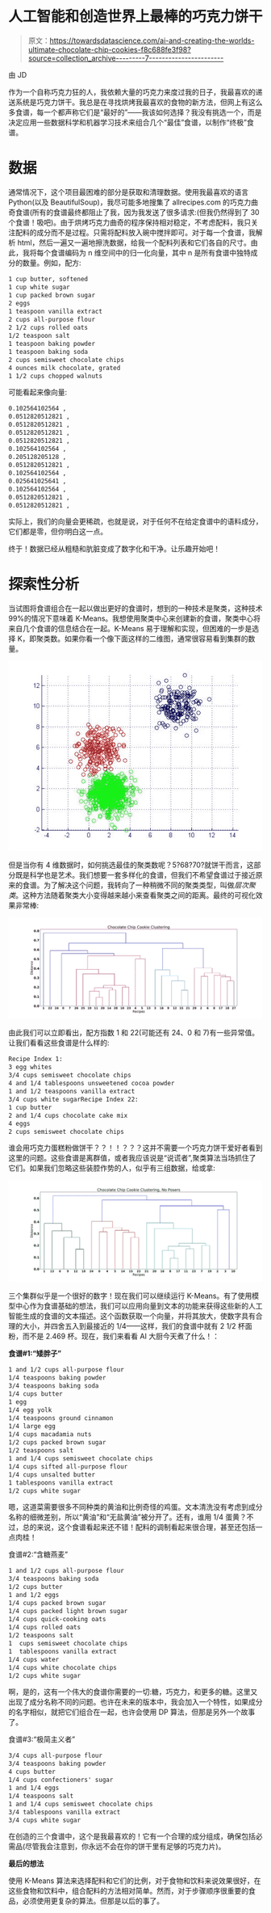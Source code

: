 # 人工智能和创造世界上最棒的巧克力饼干

> 原文：<https://towardsdatascience.com/ai-and-creating-the-worlds-ultimate-chocolate-chip-cookies-f8c688fe3f98?source=collection_archive---------7----------------------->

由 JD

作为一个自称巧克力狂的人，我依赖大量的巧克力来度过我的日子，我最喜欢的递送系统是巧克力饼干。我总是在寻找烘烤我最喜欢的食物的新方法，但网上有这么多食谱，每一个都声称它们是“最好的”——我该如何选择？我没有挑选一个，而是决定应用一些数据科学和机器学习技术来组合几个“最佳”食谱，以制作“终极”食谱。

# 数据

通常情况下，这个项目最困难的部分是获取和清理数据。使用我最喜欢的语言 Python(以及 BeautifulSoup)，我尽可能多地搜集了 allrecipes.com 的巧克力曲奇食谱(所有的食谱最终都阻止了我，因为我发送了很多请求:(但我仍然得到了 30 个食谱！吸吧)。由于烘烤巧克力曲奇的程序保持相对稳定，不考虑配料，我只关注配料的成分而不是过程。只需将配料放入碗中搅拌即可。对于每一个食谱，我解析 html，然后一遍又一遍地擦洗数据，给我一个配料列表和它们各自的尺寸。由此，我将每个食谱编码为 n 维空间中的归一化向量，其中 n 是所有食谱中独特成分的数量。例如，配方:

```
1 cup butter, softened
1 cup white sugar
1 cup packed brown sugar
2 eggs
1 teaspoon vanilla extract
2 cups all-purpose flour
2 1/2 cups rolled oats
1/2 teaspoon salt
1 teaspoon baking powder
1 teaspoon baking soda
2 cups semisweet chocolate chips
4 ounces milk chocolate, grated
1 1/2 cups chopped walnuts
```

可能看起来像向量:

```
0.102564102564 ,
0.0512820512821 ,
0.0512820512821 ,
0.0512820512821 ,
0.0512820512821 ,
0.102564102564 ,
0.205128205128 ,
0.0512820512821 ,
0.102564102564 ,
0.025641025641 ,
0.102564102564 ,
0.0512820512821 ,
0.0512820512821 ,
```

实际上，我们的向量会更稀疏，也就是说，对于任何不在给定食谱中的语料成分，它们都是零，但你明白这一点。

终于！数据已经从粗糙和肮脏变成了数字化和干净。让乐趣开始吧！

# 探索性分析

当试图将食谱组合在一起以做出更好的食谱时，想到的一种技术是聚类，这种技术 99%的情况下意味着 K-Means。我想使用聚类中心来创建新的食谱，聚类中心将来自几个食谱的信息结合在一起。K-Means 易于理解和实现，但困难的一步是选择 K，即聚类数。如果你看一个像下面这样的二维图，通常很容易看到集群的数量。

![](img/e2ef127f1ca915a45a5d931726c32fa7.png)

但是当你有 4 维数据时，如何挑选最佳的聚类数呢？5?68?70?就饼干而言，这部分既是科学也是艺术。我们想要一套多样化的食谱，但我们不希望食谱过于接近原来的食谱。为了解决这个问题，我转向了一种稍微不同的聚类类型，叫做*层次聚类*。这种方法随着聚类大小变得越来越小来查看聚类之间的距离。最终的可视化效果非常棒:

![](img/2476201214503160889ad002c60d1056.png)

由此我们可以立即看出，配方指数 1 和 22(可能还有 24、0 和 7)有一些异常值。让我们看看这些食谱是什么样的:

```
Recipe Index 1:
3 egg whites
3/4 cups semisweet chocolate chips
4 and 1/4 tablespoons unsweetened cocoa powder
1 and 1/2 teaspoons vanilla extract
3/4 cups white sugarRecipe Index 22:
1 cup butter
2 and 1/4 cups chocolate cake mix
4 eggs
2 cups semisweet chocolate chips
```

谁会用巧克力蛋糕粉做饼干？？！！？？？这并不需要一个巧克力饼干爱好者看到这里的问题。这些食谱是离群值，或者我应该说是“说谎者”,聚类算法当场抓住了它们。如果我们忽略这些装腔作势的人，似乎有三组数据，给或拿:

![](img/0ba5971a85cbb8f2d15873a6113402ab.png)

三个集群似乎是一个很好的数字！现在我们可以继续运行 K-Means。有了使用模型中心作为食谱基础的想法，我们可以应用向量到文本的功能来获得这些新的人工智能生成的食谱的文本描述。这个函数获取一个向量，并将其放大，使数字具有合理的大小，并四舍五入到最接近的 1/4——这样，我们的食谱中就有 2 1/2 杯面粉，而不是 2.469 杯。现在，我们来看看 AI 大厨今天煮了什么！：

**食谱#1:“矮胖子”**

```
1 and 1/2 cups all-purpose flour
1/4 teaspoons baking powder
3/4 teaspoons baking soda
1/4 cups butter
1 egg
1/4 egg yolk
1/4 teaspoons ground cinnamon
1/4 large egg
1/4 cups macadamia nuts
1/2 cups packed brown sugar
1/2 teaspoons salt
1 and 1/4 cups semisweet chocolate chips
1/4 cups sifted all-purpose flour
1/4 cups unsalted butter
1 tablespoons vanilla extract
1/2 cups white sugar
```

嗯，这道菜需要很多不同种类的黄油和比例奇怪的鸡蛋。文本清洗没有考虑到成分名称的细微差别，所以“黄油”和“无盐黄油”被分开了。还有，谁用 1/4 蛋黄？不过，总的来说，这个食谱看起来还不错！配料的调制看起来很合理，甚至还包括一点肉桂！

食谱#2:“含糖燕麦”

```
1 and 1/2 cups all-purpose flour
3/4 teaspoons baking soda
1/2 cups butter
1 and 1/2 eggs
1/4 cups packed brown sugar
1/4 cups packed light brown sugar
1/4 cups quick-cooking oats
1/4 cups rolled oats
1/2 teaspoons salt
1  cups semisweet chocolate chips
1  tablespoons vanilla extract
1/4 cups water
1/4 cups white chocolate chips
1/2 cups white sugar
```

啊，是的，这有一个伟大的食谱你需要的一切:糖，巧克力，和更多的糖。这里又出现了成分名称不同的问题。也许在未来的版本中，我会加入一个特性，如果成分的名字相似，就把它们组合在一起，也许会使用 DP 算法，但那是另外一个故事了。

食谱#3:“极简主义者”

```
3/4 cups all-purpose flour
3/4 teaspoons baking powder
4 cups butter
1/4 cups confectioners' sugar
1 and 1/4 eggs
1/4 teaspoons salt
1 and 1/4 cups semisweet chocolate chips
3/4 tablespoons vanilla extract
3/4 cups white sugar
```

在创造的三个食谱中，这个是我最喜欢的！它有一个合理的成分组成，确保包括必需品(尽管我会注意到，你永远不会在你的饼干里有足够的巧克力片)。

**最后的想法**

使用 K-Means 算法来选择配料和它们的比例，对于食物和饮料来说效果很好，在这些食物和饮料中，组合配料的方法相对简单。然而，对于步骤顺序很重要的食品，必须使用更复杂的算法。但那是以后的事了。